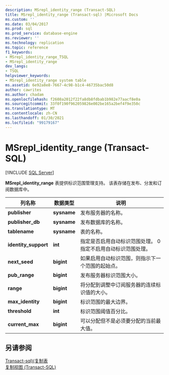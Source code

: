 ```yaml
---
description: MSrepl_identity_range (Transact-SQL)
title: MSrepl_identity_range (Transact-sql) |Microsoft Docs
ms.custom: ''
ms.date: 03/04/2017
ms.prod: sql
ms.prod_service: database-engine
ms.reviewer: ''
ms.technology: replication
ms.topic: reference
f1_keywords:
- MSrepl_identity_range_TSQL
- MSrepl_identity_range
dev_langs:
- TSQL
helpviewer_keywords:
- MSrepl_identity_range system table
ms.assetid: 6e92a8e8-7667-4c98-b1c4-46735bac50d8
author: cawrites
ms.author: chadam
ms.openlocfilehash: f2608a2012f22fa8db8fdbab1b982e77aacf8e0a
ms.sourcegitcommit: 33f0f190f962059826e002be165a2bef4f9e350c
ms.translationtype: MT
ms.contentlocale: zh-CN
ms.lasthandoff: 01/30/2021
ms.locfileid: "99179167"
---
```

# <a name="msrepl_identity_range-transact-sql"></a>MSrepl_identity_range (Transact-SQL)
[!INCLUDE [SQL Server](../../includes/applies-to-version/sqlserver.md)]

  **MSrepl_identity_range** 表提供标识范围管理支持。 该表存储在发布、分发和订阅数据库中。  
  
|列名称|数据类型|说明|  
|-----------------|---------------|-----------------|  
|**publisher**|**sysname**|发布服务器的名称。|  
|**publisher_db**|**sysname**|发布数据库的名称。|  
|**tablename**|**sysname**|表的名称。|  
|**identity_support**|**int**|指定是否启用自动标识范围处理。 0 指定不启用自动标识范围处理。|  
|**next_seed**|**bigint**|如果启用自动标识范围，则指示下一个范围的起始点。|  
|**pub_range**|**bigint**|发布服务器标识范围大小。|  
|**range**|**bigint**|将分配到调整中订阅服务器的连续标识值的大小。|  
|**max_identity**|**bigint**|标识范围的最大边界。|  
|**threshold**|**int**|标识范围阈值百分比。|  
|**current_max**|**bigint**|可以分配但不是必须要分配的当前最大值。|  
  
## <a name="see-also"></a>另请参阅  
 [Transact-sql&#41;&#40;复制表 ](../../relational-databases/system-tables/replication-tables-transact-sql.md)   
 [复制视图 (Transact-SQL)](../../relational-databases/system-views/replication-views-transact-sql.md)  
  
  
